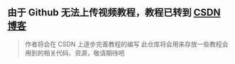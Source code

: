## 由于 Github 无法上传视频教程，教程已转到 [CSDN 博客](https://blog.csdn.net/qq_40833810/category_9688932.html)

> 作者将会在 CSDN 上逐步完善教程的编写
> 此仓库将会用来存放一些教程会用到的相关代码、资源，敬请期待吧